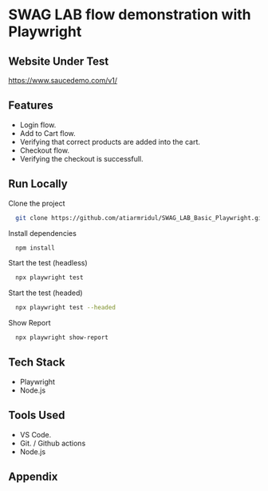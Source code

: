 # SWAG LAB flow demonstration with Playwright

## Website Under Test
https://www.saucedemo.com/v1/

## Features

- Login flow.
- Add to Cart flow.
- Verifying that correct products are added into the cart. 
- Checkout flow.
- Verifying the checkout is successfull.

## Run Locally

Clone the project

```bash {"id":"01J7TWY4RKEYT0E8W8P4QQK3KR"}
  git clone https://github.com/atiarmridul/SWAG_LAB_Basic_Playwright.git
```

Install dependencies

```bash {"id":"01J7TWY4RKEYT0E8W8P7Q1J3BH"}
  npm install
```

Start the test (headless)

```bash {"id":"01J7TWY4RKEYT0E8W8P99KNTTW"}
  npx playwright test
```

Start the test (headed)

```bash {"id":"01J7TWY4RKEYT0E8W8P99KNTTW"}
  npx playwright test --headed
```

Show Report 

```bash {"id":"01J7TX353VH5ZPK2XEH83HJW23"}
  npx playwright show-report 
```

## Tech Stack

- Playwright
- Node.js

## Tools Used

- VS Code.
- Git. / Github actions
- Node.js


## Appendix

